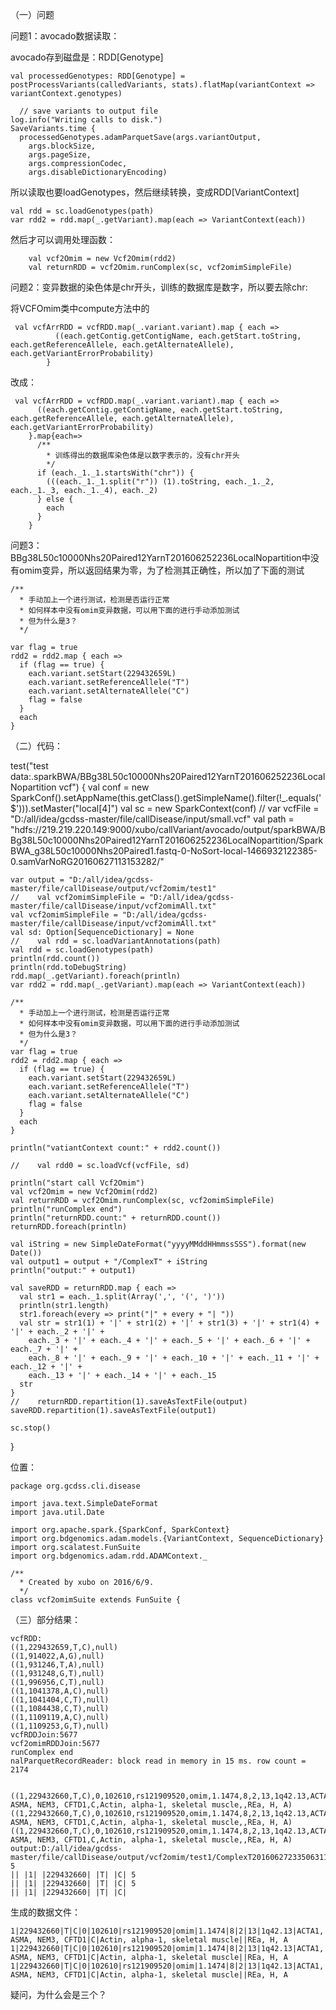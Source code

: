 （一）问题

问题1：avocado数据读取：

avocado存到磁盘是：RDD[Genotype]

    val processedGenotypes: RDD[Genotype] = postProcessVariants(calledVariants, stats).flatMap(variantContext => variantContext.genotypes)

	  // save variants to output file
    log.info("Writing calls to disk.")
    SaveVariants.time {
      processedGenotypes.adamParquetSave(args.variantOutput,
        args.blockSize,
        args.pageSize,
        args.compressionCodec,
        args.disableDictionaryEncoding)


所以读取也要loadGenotypes，然后继续转换，变成RDD[VariantContext]

    val rdd = sc.loadGenotypes(path)
    var rdd2 = rdd.map(_.getVariant).map(each => VariantContext(each))

然后才可以调用处理函数：
	
	    val vcf2Omim = new Vcf2Omim(rdd2)
	    val returnRDD = vcf2Omim.runComplex(sc, vcf2omimSimpleFile)


问题2：变异数据的染色体是chr开头，训练的数据库是数字，所以要去除chr:

将VCFOmim类中compute方法中的

	 val vcfArrRDD = vcfRDD.map(_.variant.variant).map { each =>
		      ((each.getContig.getContigName, each.getStart.toString, each.getReferenceAllele, each.getAlternateAllele), each.getVariantErrorProbability)
		    }

改成：

	 val vcfArrRDD = vcfRDD.map(_.variant.variant).map { each =>
	      ((each.getContig.getContigName, each.getStart.toString, each.getReferenceAllele, each.getAlternateAllele), each.getVariantErrorProbability)
	    }.map{each=>
	      /**
	        * 训练得出的数据库染色体是以数字表示的，没有chr开头
	        */
	      if (each._1._1.startsWith("chr")) {
	        (((each._1._1.split("r")) (1).toString, each._1._2, each._1._3, each._1._4), each._2)
	      } else {
	        each
	      }
	    }



问题3：BBg38L50c10000Nhs20Paired12YarnT201606252236LocalNopartition中没有omim变异，所以返回结果为零，为了检测其正确性，所以加了下面的测试

  	/**
      * 手动加上一个进行测试，检测是否运行正常
      * 如何样本中没有omim变异数据，可以用下面的进行手动添加测试
      * 但为什么是3？
      */

    var flag = true
    rdd2 = rdd2.map { each =>
      if (flag == true) {
        each.variant.setStart(229432659L)
        each.variant.setReferenceAllele("T")
        each.variant.setAlternateAllele("C")
        flag = false
      }
      each
    }

（二）代码：

 test("test data:.sparkBWA/BBg38L50c10000Nhs20Paired12YarnT201606252236LocalNopartition vcf") {
    val conf = new SparkConf().setAppName(this.getClass().getSimpleName().filter(!_.equals('$'))).setMaster("local[4]")
    val sc = new SparkContext(conf)
    //    var vcfFile = "D:/all/idea/gcdss-master/file/callDisease/input/small.vcf"
    val path = "hdfs://219.219.220.149:9000/xubo/callVariant/avocado/output/sparkBWA/BBg38L50c10000Nhs20Paired12YarnT201606252236LocalNopartition/SparkBWA_g38L50c10000Nhs20Paired1.fastq-0-NoSort-local-1466932122385-0.samVarNoRG20160627113153282/"

    var output = "D:/all/idea/gcdss-master/file/callDisease/output/vcf2omim/test1"
    //    val vcf2omimSimpleFile = "D:/all/idea/gcdss-master/file/callDisease/input/vcf2omimAll.txt"
    val vcf2omimSimpleFile = "D:/all/idea/gcdss-master/file/callDisease/input/vcf2omimAll.txt"
    val sd: Option[SequenceDictionary] = None
    //    val rdd = sc.loadVariantAnnotations(path)
    val rdd = sc.loadGenotypes(path)
    println(rdd.count())
    println(rdd.toDebugString)
    rdd.map(_.getVariant).foreach(println)
    var rdd2 = rdd.map(_.getVariant).map(each => VariantContext(each))

    /**
      * 手动加上一个进行测试，检测是否运行正常
      * 如何样本中没有omim变异数据，可以用下面的进行手动添加测试
      * 但为什么是3？
      */
    var flag = true
    rdd2 = rdd2.map { each =>
      if (flag == true) {
        each.variant.setStart(229432659L)
        each.variant.setReferenceAllele("T")
        each.variant.setAlternateAllele("C")
        flag = false
      }
      each
    }

    println("vatiantContext count:" + rdd2.count())

    //    val rdd0 = sc.loadVcf(vcfFile, sd)

    println("start call Vcf2Omim")
    val vcf2Omim = new Vcf2Omim(rdd2)
    val returnRDD = vcf2Omim.runComplex(sc, vcf2omimSimpleFile)
    println("runComplex end")
    println("returnRDD.count:" + returnRDD.count())
    returnRDD.foreach(println)

    val iString = new SimpleDateFormat("yyyyMMddHHmmssSSS").format(new Date())
    val output1 = output + "/ComplexT" + iString
    println("output:" + output1)

    val saveRDD = returnRDD.map { each =>
      val str1 = each._1.split(Array(',', '(', ')'))
      println(str1.length)
      str1.foreach(every => print("|" + every + "| "))
      val str = str1(1) + '|' + str1(2) + '|' + str1(3) + '|' + str1(4) + '|' + each._2 + '|' +
        each._3 + '|' + each._4 + '|' + each._5 + '|' + each._6 + '|' + each._7 + '|' +
        each._8 + '|' + each._9 + '|' + each._10 + '|' + each._11 + '|' + each._12 + '|' +
        each._13 + '|' + each._14 + '|' + each._15
      str
    }
    //    returnRDD.repartition(1).saveAsTextFile(output)
    saveRDD.repartition(1).saveAsTextFile(output1)

    sc.stop()
  }


位置：

	package org.gcdss.cli.disease
	
	import java.text.SimpleDateFormat
	import java.util.Date
	
	import org.apache.spark.{SparkConf, SparkContext}
	import org.bdgenomics.adam.models.{VariantContext, SequenceDictionary}
	import org.scalatest.FunSuite
	import org.bdgenomics.adam.rdd.ADAMContext._
	
	/**
	  * Created by xubo on 2016/6/9.
	  */
	class vcf2omimSuite extends FunSuite {


（三）部分结果：

	vcfRDD:
	((1,229432659,T,C),null)
	((1,914022,A,G),null)
	((1,931246,T,A),null)
	((1,931248,G,T),null)
	((1,996956,C,T),null)
	((1,1041378,A,C),null)
	((1,1041404,C,T),null)
	((1,1084438,C,T),null)
	((1,1109119,A,C),null)
	((1,1109253,G,T),null)
	vcfRDDJoin:5677
	vcf2omimRDDJoin:5677
	runComplex end
	nalParquetRecordReader: block read in memory in 15 ms. row count = 2174

	
	((1,229432660,T,C),0,102610,rs121909520,omim,1.1474,8,2,13,1q42.13,ACTA1, ASMA, NEM3, CFTD1,C,Actin, alpha-1, skeletal muscle,,REa, H, A)
	((1,229432660,T,C),0,102610,rs121909520,omim,1.1474,8,2,13,1q42.13,ACTA1, ASMA, NEM3, CFTD1,C,Actin, alpha-1, skeletal muscle,,REa, H, A)
	((1,229432660,T,C),0,102610,rs121909520,omim,1.1474,8,2,13,1q42.13,ACTA1, ASMA, NEM3, CFTD1,C,Actin, alpha-1, skeletal muscle,,REa, H, A)
	output:D:/all/idea/gcdss-master/file/callDisease/output/vcf2omim/test1/ComplexT20160627233506311
	5
	|| |1| |229432660| |T| |C| 5
	|| |1| |229432660| |T| |C| 5
	|| |1| |229432660| |T| |C|


生成的数据文件：

	1|229432660|T|C|0|102610|rs121909520|omim|1.1474|8|2|13|1q42.13|ACTA1, ASMA, NEM3, CFTD1|C|Actin, alpha-1, skeletal muscle||REa, H, A
	1|229432660|T|C|0|102610|rs121909520|omim|1.1474|8|2|13|1q42.13|ACTA1, ASMA, NEM3, CFTD1|C|Actin, alpha-1, skeletal muscle||REa, H, A
	1|229432660|T|C|0|102610|rs121909520|omim|1.1474|8|2|13|1q42.13|ACTA1, ASMA, NEM3, CFTD1|C|Actin, alpha-1, skeletal muscle||REa, H, A

疑问，为什么会是三个？